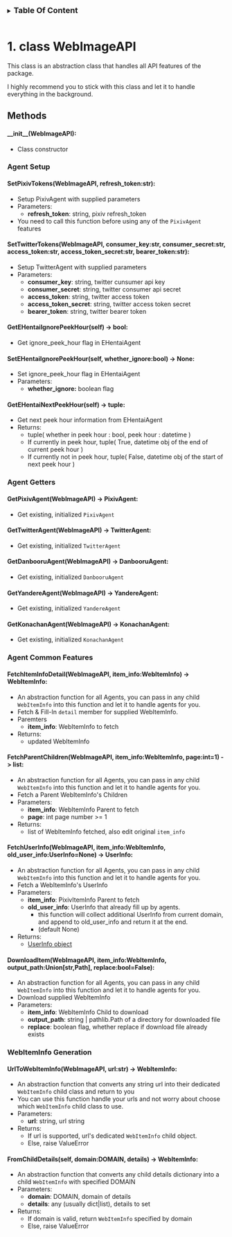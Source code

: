 

<details>

<summary><strong style="font-size:large;">
Table Of Content
</strong></summary>

* [1. class WebImageAPI](#1-class-webimageapi)
  * [Methods](#methods)
      * [\_\_init\_\_(WebImageAPI):](#__init__webimageapi)
    * [**Agent Setup**](#agent-setup)
      * [**SetPixivTokens(WebImageAPI, refresh\_token:str):**](#setpixivtokenswebimageapi-refresh_tokenstr)
      * [**SetTwitterTokens(WebImageAPI, consumer\_key:str, consumer\_secret:str, access\_token:str, access\_token\_secret:str, bearer\_token:str):**](#settwittertokenswebimageapi-consumer_keystr-consumer_secretstr-access_tokenstr-access_token_secretstr-bearer_tokenstr)
      * [**GetEHentaiIgnorePeekHour(self) -\> bool:**](#getehentaiignorepeekhourself---bool)
      * [**SetEHentaiIgnorePeekHour(self, whether\_ignore:bool) -\> None:**](#setehentaiignorepeekhourself-whether_ignorebool---none)
      * [**GetEHentaiNextPeekHour(self) -\> tuple:**](#getehentainextpeekhourself---tuple)
    * [**Agent Getters**](#agent-getters)
      * [**GetPixivAgent(WebImageAPI) -\> PixivAgent:**](#getpixivagentwebimageapi---pixivagent)
      * [**GetTwitterAgent(WebImageAPI) -\> TwitterAgent:**](#gettwitteragentwebimageapi---twitteragent)
      * [**GetDanbooruAgent(WebImageAPI) -\> DanbooruAgent:**](#getdanbooruagentwebimageapi---danbooruagent)
      * [**GetYandereAgent(WebImageAPI) -\> YandereAgent:**](#getyandereagentwebimageapi---yandereagent)
      * [**GetKonachanAgent(WebImageAPI) -\> KonachanAgent:**](#getkonachanagentwebimageapi---konachanagent)
    * [**Agent Common Features**](#agent-common-features)
      * [**FetchItemInfoDetail(WebImageAPI, item\_info:WebItemInfo) -\> WebItemInfo:**](#fetchiteminfodetailwebimageapi-item_infowebiteminfo---webiteminfo)
      * [**FetchParentChildren(WebImageAPI, item\_info:WebItemInfo, page:int=1) -\> list:**](#fetchparentchildrenwebimageapi-item_infowebiteminfo-pageint1---list)
      * [**FetchUserInfo(WebImageAPI, item\_info:WebItemInfo, old\_user\_info:UserInfo=None) -\> UserInfo:**](#fetchuserinfowebimageapi-item_infowebiteminfo-old_user_infouserinfonone---userinfo)
      * [**DownloadItem(WebImageAPI, item\_info:WebItemInfo, output\_path:Union\[str,Path\], replace:bool=False):**](#downloaditemwebimageapi-item_infowebiteminfo-output_pathunionstrpath-replaceboolfalse)
    * [**WebItemInfo Generation**](#webiteminfo-generation)
      * [**UrlToWebItemInfo(WebImageAPI, url:str) -\> WebItemInfo:**](#urltowebiteminfowebimageapi-urlstr---webiteminfo)
      * [**FromChildDetails(self, domain:DOMAIN, details) -\> WebItemInfo:**](#fromchilddetailsself-domaindomain-details---webiteminfo)

</details>

<br>



# 1. class WebImageAPI

This class is an abstraction class that handles all API features of the package.

I highly recommend you to stick with this class and let it to handle everything in the background.

## Methods

#### \_\_init\_\_(WebImageAPI):

* Class constructor

### **Agent Setup**

#### **SetPixivTokens(WebImageAPI, refresh_token:str):**

* Setup PixivAgent with supplied parameters
* Parameters:
  * **refresh_token**:  string, pixiv refresh_token
* You need to call this function before using any of the `PixivAgent` features

#### **SetTwitterTokens(WebImageAPI, consumer_key:str, consumer_secret:str, access_token:str, access_token_secret:str, bearer_token:str):**

* Setup TwitterAgent with supplied parameters
* Parameters:
  * **consumer_key**:         string, twitter cunsumer api key
  * **consumer_secret**:      string, twitter consumer api secret
  * **access_token**:         string, twitter access token
  * **access_token_secret**:  string, twitter access token secret
  * **bearer_token**:         string, twitter bearer token

#### **GetEHentaiIgnorePeekHour(self) -> bool:**

* Get ignore_peek_hour flag in EHentaiAgent

#### **SetEHentaiIgnorePeekHour(self, whether_ignore:bool) -> None:**

* Set ignore_peek_hour flag in EHentaiAgent
* Parameters:
  * **whether_ignore:** boolean flag

#### **GetEHentaiNextPeekHour(self) -> tuple:**

* Get next peek hour information from EHentaiAgent
* Returns:
  * tuple( whether in peek hour : bool, peek hour : datetime )
  * If currently in peek hour, tuple( True, datetime obj of the end of current peek hour )
  * If currently not in peek hour, tuple( False, datetime obj of the start of next peek hour )

### **Agent Getters**

#### **GetPixivAgent(WebImageAPI) -> PixivAgent:**

* Get existing, initialized `PixivAgent`

#### **GetTwitterAgent(WebImageAPI) -> TwitterAgent:**

* Get existing, initialized `TwitterAgent`

#### **GetDanbooruAgent(WebImageAPI) -> DanbooruAgent:**

* Get existing, initialized `DanbooruAgent`

#### **GetYandereAgent(WebImageAPI) -> YandereAgent:**

* Get existing, initialized `YandereAgent`

#### **GetKonachanAgent(WebImageAPI) -> KonachanAgent:**

* Get existing, initialized `KonachanAgent`

### **Agent Common Features**

#### **FetchItemInfoDetail(WebImageAPI, item_info:WebItemInfo) -> WebItemInfo:**

* An abstraction function for all Agents, you can pass in any child `WebItemInfo` into this function and let it to handle agents for you.
* Fetch & Fill-In `detail` member for supplied WebItemInfo.
* Paremters
  * **item_info**:   WebItemInfo to fetch
* Returns:
  * updated WebItemInfo

#### **FetchParentChildren(WebImageAPI, item_info:WebItemInfo, page:int=1) -> list:**

* An abstraction function for all Agents, you can pass in any child `WebItemInfo` into this function and let it to handle agents for you.
* Fetch a Parent WebItemInfo's Children
* Parameters:
  * **item_info**:   WebItemInfo Parent to fetch
  * **page**:        int page number >= 1
* Returns:
  * list of WebItemInfo fetched, also edit original `item_info`

#### **FetchUserInfo(WebImageAPI, item_info:WebItemInfo, old_user_info:UserInfo=None) -> UserInfo:**

* An abstraction function for all Agents, you can pass in any child `WebItemInfo` into this function and let it to handle agents for you.
* Fetch a WebItemInfo's UserInfo
* Parameters:
  * **item_info**:         PixivItemInfo Parent to fetch
  * **old_user_info**:     UserInfo that already fill up by  agents.
    * this function will collect additional UserInfo from current domain, and append to old_user_info and return it at the end.
    * (default None)
* Returns:
  * [UserInfo object](../index.md#class-userinfo)

#### **DownloadItem(WebImageAPI, item_info:WebItemInfo, output_path:Union[str,Path], replace:bool=False):**

* An abstraction function for all Agents, you can pass in any child `WebItemInfo` into this function and let it to handle agents for you.
* Download supplied WebItemInfo
* Parameters:
  * **item_info**:     WebItemInfo Child to download
  * **output_path**:   string | pathlib.Path of a directory for downloaded file
  * **replace**:       boolean flag, whether replace if download file already exists

### **WebItemInfo Generation**

#### **UrlToWebItemInfo(WebImageAPI, url:str) -> WebItemInfo:**

* An abstraction function that converts any string url into their dedicated `WebItemInfo` child class and return to you
* You can use this function handle your urls and not worry about choose which `WebItemInfo` child class to use.
* Parameters:
  * **url**:        string, url string
* Returns:
  * If url is supported, url's dedicated `WebItemInfo` child object.
  * Else, raise ValueError

#### **FromChildDetails(self, domain:DOMAIN, details) -> WebItemInfo:**

* An abstraction function that converts any child details dictionary into a child `WebItemInfo` with specified DOMAIN
* Parameters:
  * **domain**:        DOMAIN, domain of details
  * **details**:       any (usually dict|list), details to set
* Returns:
  * If domain is valid, return `WebItemInfo` specified by domain
  * Else, raise ValueError

